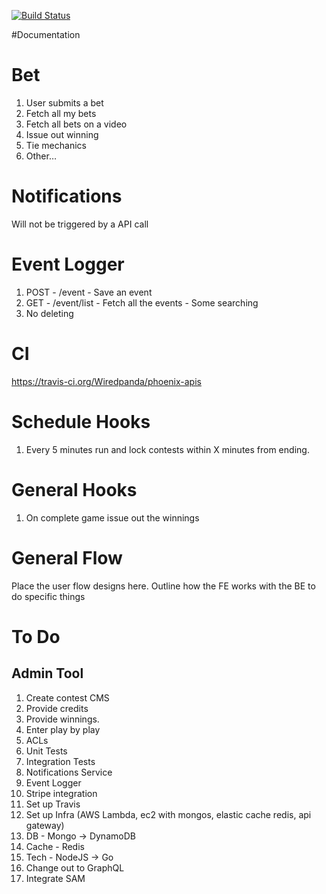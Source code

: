 [![Build Status](https://travis-ci.com/Wiredpanda/phoenix-apis.svg?branch=master)](https://travis-ci.com/Wiredpanda/phoenix-apis)

#Documentation


# Bet
1. User submits a bet
1. Fetch all my bets
1. Fetch all bets on a video
1. Issue out winning
1. Tie mechanics
1. Other…

# Notifications
Will not be triggered by a API call

# Event Logger
1. POST - /event - Save an event
1. GET - /event/list - Fetch all the events - Some searching
1. No deleting

# CI
https://travis-ci.org/Wiredpanda/phoenix-apis

# Schedule Hooks
1. Every 5 minutes run and lock contests within X minutes from ending.
# General Hooks
1. On complete game issue out the winnings


# General Flow
Place the user flow designs here.  Outline how the FE works with the BE to do specific things


# To Do
## Admin Tool
1. Create contest CMS
1. Provide credits 
1. Provide winnings.
1. Enter play by play
1. ACLs
1. Unit Tests
1. Integration Tests
1. Notifications Service
1. Event Logger
1. Stripe integration
1. Set up Travis
1. Set up Infra (AWS Lambda, ec2 with mongos, elastic cache redis, api gateway)
1. DB - Mongo -> DynamoDB
1. Cache - Redis
1. Tech - NodeJS -> Go
1. Change out to GraphQL
1. Integrate SAM
